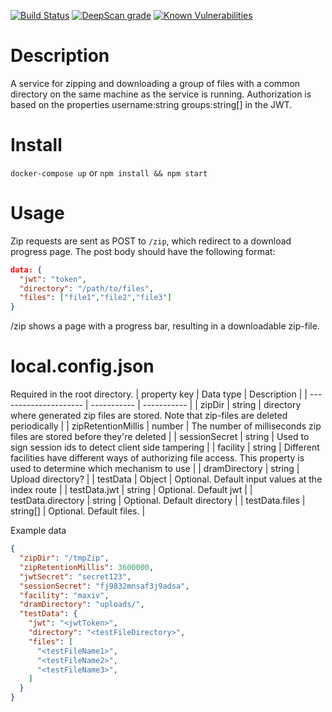 [![Build Status](https://github.com/SciCatProject/zip-service/actions/workflows/test-build.yml/badge.svg?branch=develop)](https://github.com/SciCatProject/zip-service/actions)
[![DeepScan grade](https://deepscan.io/api/teams/8394/projects/16917/branches/371288/badge/grade.svg)](https://deepscan.io/dashboard#view=project&tid=8394&pid=16917&bid=371288)
[![Known Vulnerabilities](https://snyk.io/test/github/SciCatProject/zip-service/develop/badge.svg?targetFile=package.json)](https://snyk.io/test/github/SciCatProject/zip-service/develop?targetFile=package.json)

# Description
A service for zipping and downloading a group of files with a common directory on the same machine as the service is running. Authorization is based on the properties username:string groups:string[] in the JWT.

# Install
`docker-compose up` or `npm install && npm start`

# Usage
Zip requests are sent as POST to `/zip`, which redirect to a download progress page. The post body should have the following format:

```json
data: {
  "jwt": "token",
  "directory": "/path/to/files",
  "files": ["file1","file2","file3"]
}
```
/zip shows a page with a progress bar, resulting in a downloadable zip-file.

# local.config.json
Required in the root directory. 
| property key          | Data type   | Description |
| --------------------- | ----------- | ----------- |
| zipDir                | string      | directory where generated zip files are stored. Note that zip-files are deleted periodically |
| zipRetentionMillis    | number      | The number of milliseconds zip files are stored before they're deleted |
| sessionSecret         | string      | Used to sign session ids to detect client side tampering |
| facility              | string      | Different facilities have different ways of authorizing file access. This property is used to determine which mechanism to use |
| dramDirectory         | string      | Upload directory? |
| testData              | Object      | Optional. Default input values at the index route |
| testData.jwt          | string      | Optional. Default jwt |
| testData.directory    | string      | Optional. Default directory |
| testData.files        | string[]    | Optional. Default files. |


Example data
```json
{
  "zipDir": "/tmpZip",
  "zipRetentionMillis": 3600000,
  "jwtSecret": "secret123",
  "sessionSecret": "fj9832mnsaf3j9adsa",
  "facility": "maxiv",
  "dramDirectory": "uploads/",
  "testData": {
    "jwt": "<jwtToken>",
    "directory": "<testFileDirectory>",
    "files": [
      "<testFileName1>",
      "<testFileName2>",
      "<testFileName3>",
    ]
  }
}
 ```
